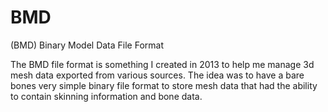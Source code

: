# BMD
(BMD) Binary Model Data File Format

The BMD file format is something I created in 2013 to help me manage 3d mesh data exported from various sources.
The idea was to have a bare bones very simple binary file format to store mesh data that had the ability to contain skinning information and bone data.
